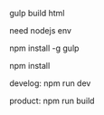 gulp build html

need nodejs env

npm install -g gulp

npm install


develog: npm run dev

product: npm run build